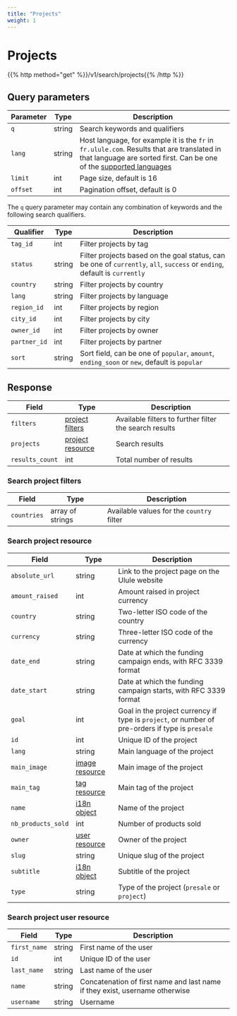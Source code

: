 ```yaml
---
title: "Projects"
weight: 1
---
```


# Projects

{{% http method="get" %}}/v1/search/projects{{% /http %}}

## Query parameters

| Parameter | Type   | Description                                                                                                                                                                     |
| --------- | ------ | ------------------------------------------------------------------------------------------------------------------------------------------------------------------------------- |
| `q`       | string | Search keywords and qualifiers                                                                                                                                                  |
| `lang`    | string | Host language, for example it is the `fr` in `fr.ulule.com`. Results that are translated in that language are sorted first. Can be one of the [supported languages](#languages) |
| `limit`   | int    | Page size, default is 16                                                                                                                                                        |
| `offset`  | int    | Pagination offset, default is 0                                                                                                                                                 |

The `q` query parameter may contain any combination of keywords and the following search qualifiers.

| Qualifier    | Type   | Description                                                                                                               |
| ------------ | ------ | ------------------------------------------------------------------------------------------------------------------------- |
| `tag_id`     | int    | Filter projects by tag                                                                                                    |
| `status`     | string | Filter projects based on the goal status, can be one of `currently`, `all`, `success` or `ending`, default is `currently` |
| `country`    | string | Filter projects by country                                                                                                |
| `lang`       | string | Filter projects by language                                                                                               |
| `region_id`  | int    | Filter projects by region                                                                                                 |
| `city_id`    | int    | Filter projects by city                                                                                                   |
| `owner_id`   | int    | Filter projects by owner                                                                                                  |
| `partner_id` | int    | Filter projects by partner                                                                                                |
| `sort`       | string | Sort field, can be one of `popular`, `amount`, `ending_soon` or `new`, default is `popular`                               |

## Response

| Field           | Type                                         | Description                                            |
| --------------- | -------------------------------------------- | ------------------------------------------------------ |
| `filters`       | [project filters](#search-project-filters)   | Available filters to further filter the search results |
| `projects`      | [project resource](#search-project-resource) | Search results                                         |
| `results_count` | int                                          | Total number of results                                |

### Search project filters

| Field       | Type             | Description                               |
| ----------- | ---------------- | ----------------------------------------- |
| `countries` | array of strings | Available values for the `country` filter |

### Search project resource

| Field              | Type                                   | Description                                                                                     |
| ------------------ | -------------------------------------- | ----------------------------------------------------------------------------------------------- |
| `absolute_url`     | string                                 | Link to the project page on the Ulule website                                                   |
| `amount_raised`    | int                                    | Amount raised in project currency                                                               |
| `country`          | string                                 | Two-letter ISO code of the country                                                              |
| `currency`         | string                                 | Three-letter ISO code of the currency                                                           |
| `date_end`         | string                                 | Date at which the funding campaign ends, with RFC 3339 format                                   |
| `date_start`       | string                                 | Date at which the funding campaign starts, with RFC 3339 format                                 |
| `goal`             | int                                    | Goal in the project currency if type is `project`, or number of pre-orders if type is `presale` |
| `id`               | int                                    | Unique ID of the project                                                                        |
| `lang`             | string                                 | Main language of the project                                                                    |
| `main_image`       | [image resource](#image)               | Main image of the project                                                                       |
| `main_tag`         | [tag resource](#category-and-tag)      | Main tag of the project                                                                         |
| `name`             | [i18n object](#i18n)                   | Name of the project                                                                             |
| `nb_products_sold` | int                                    | Number of products sold                                                                         |
| `owner`            | [user resource](#search-user-resource) | Owner of the project                                                                            |
| `slug`             | string                                 | Unique slug of the project                                                                      |
| `subtitle`         | [i18n object](#i18n)                   | Subtitle of the project                                                                         |
| `type`             | string                                 | Type of the project (`presale` or `project`)                                                    |

### Search project user resource

| Field          | Type   | Description                                                                 |
| -------------- | ------ | --------------------------------------------------------------------------- |
| `first_name`   | string | First name of the user                                                      |
| `id`           | int    | Unique ID of the user                                                       |
| `last_name`    | string | Last name of the user                                                       |
| `name`         | string | Concatenation of first name and last name if they exist, username otherwise |
| `username`     | string | Username                                                                    |
